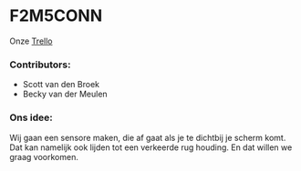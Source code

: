 # F2M5CONN

Onze [Trello](https://trello.com/b/iphC1OgI/iot-project)

### Contributors:
- Scott van den Broek
- Becky van der Meulen

### Ons idee:
Wij gaan een sensore maken, die af gaat als je te dichtbij
je scherm komt. Dat kan namelijk ook lijden tot een verkeerde
rug houding. En dat willen we graag voorkomen.